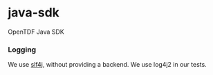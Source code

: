 # java-sdk

OpenTDF Java SDK

### Logging
We use [slf4j](https://www.slf4j.org/), without providing a backend. We use log4j2 in our tests.
